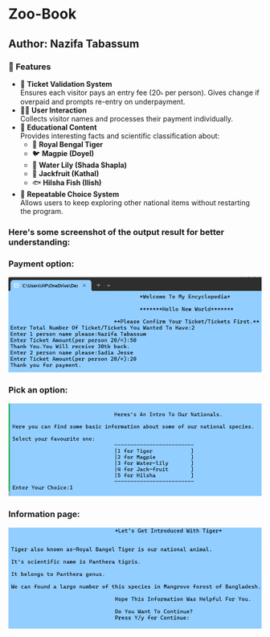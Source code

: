 # Zoo-Book
## Author: Nazifa Tabassum
### 📌 Features
- 🎫 **Ticket Validation System**  
  Ensures each visitor pays an entry fee (20৳ per person). Gives change if overpaid and prompts re-entry on underpayment.
- 🧍‍♀️ **User Interaction**  
  Collects visitor names and processes their payment individually.
- 📖 **Educational Content**  
  Provides interesting facts and scientific classification about:
  - 🐯 **Royal Bengal Tiger**
  - 🐦 **Magpie (Doyel)**
  - 🌸 **Water Lily (Shada Shapla)**
  - 🍈 **Jackfruit (Kathal)**
  - 🐟 **Hilsha Fish (Ilish)**
- 🔁 **Repeatable Choice System**  
  Allows users to keep exploring other national items without restarting the program.

 ### Here's some screenshot of the output result for better understanding:
 ### Payment option:
 ![image alt](https://github.com/tabassumnazifa/Zoo-Book/blob/main/pay.png?raw=true)
 ### Pick an option:
 ![image alt](https://github.com/tabassumnazifa/Zoo-Book/blob/main/pick.png?raw=true)
 ### Information page:
  ![image alt](https://github.com/tabassumnazifa/Zoo-Book/blob/main/final%20intro.png?raw=true)
